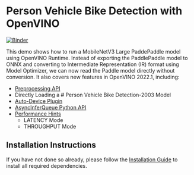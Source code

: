 # Person Vehicle Bike Detection with OpenVINO

[![Binder](https://mybinder.org/badge_logo.svg)](https://mybinder.org/v2/gh/faseeh007/openvino_notebooks/blob/main/notebooks/215-person-vehicle-bike-detection/215-person-vehicle-bike-detection.ipynb/main?)


This demo shows how to run a MobileNetV3 Large PaddePaddle model using OpenVINO Runtime. Instead of exporting the PaddlePaddle model to ONNX and converting to Intermediate Representation (IR) format using Model Optimizer, we can now read the Paddle model directly without conversion. It also covers new features in OpenVINO 2022.1, including:

* [Preprocessing API](https://docs.openvino.ai/latest/openvino_docs_OV_Runtime_UG_Preprocessing_Overview.html)
* Directly Loading a # Person Vehicle Bike Detection-2003 Model
* [Auto-Device Plugin](https://docs.openvino.ai/latest/openvino_docs_IE_DG_supported_plugins_AUTO.html)
* [AsyncInferQueue Python API](https://docs.openvino.ai/latest/api/ie_python_api/_autosummary/openvino.runtime.AsyncInferQueue.html?highlight=asyncinferqueue#openvino.runtime.AsyncInferQueue)
* [Performance Hints](https://docs.openvino.ai/nightly/openvino_docs_OV_UG_Performance_Hints.html)
  * LATENCY Mode
  * THROUGHPUT Mode
  
## Installation Instructions

If you have not done so already, please follow the [Installation Guide](../../README.md) to install all required dependencies.